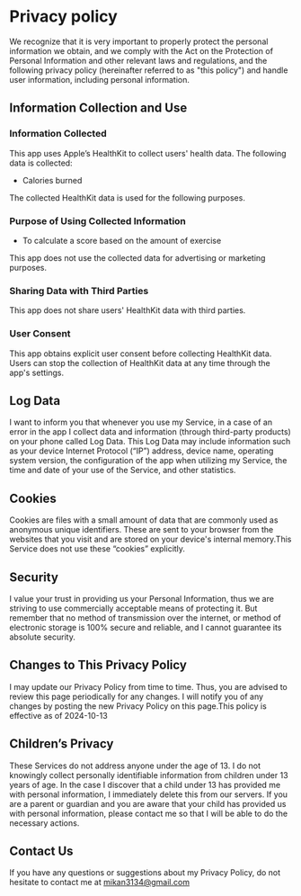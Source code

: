 # Privacy policy

We recognize that it is very important to properly protect the personal information we obtain, and we comply with the Act on the Protection of Personal Information and other relevant laws and regulations, and the following privacy policy (hereinafter referred to as "this policy") and handle user information, including personal information.

## Information Collection and Use

### Information Collected

This app uses Apple’s HealthKit to collect users' health data. The following data is collected:

- Calories burned

The collected HealthKit data is used for the following purposes.

### Purpose of Using Collected Information

- To calculate a score based on the amount of exercise

This app does not use the collected data for advertising or marketing purposes.

### Sharing Data with Third Parties

This app does not share users' HealthKit data with third parties.

### User Consent

This app obtains explicit user consent before collecting HealthKit data. Users can stop the collection of HealthKit data at any time through the app's settings.

## Log Data

I want to inform you that whenever you use my Service, in a case of an error in the app I collect data and information (through third-party products) on your phone called Log Data. This Log Data may include information such as your device Internet Protocol (“IP”) address, device name, operating system version, the configuration of the app when utilizing my Service, the time and date of your use of the Service, and other statistics.

## Cookies

Cookies are files with a small amount of data that are commonly used as anonymous unique identifiers. These are sent to your browser from the websites that you visit and are stored on your device's internal memory.This Service does not use these “cookies” explicitly.

## Security

I value your trust in providing us your Personal Information, thus we are striving to use commercially acceptable means of protecting it. But remember that no method of transmission over the internet, or method of electronic storage is 100% secure and reliable, and I cannot guarantee its absolute security.

## Changes to This Privacy Policy

I may update our Privacy Policy from time to time. Thus, you are advised to review this page periodically for any changes. I will notify you of any changes by posting the new Privacy Policy on this page.This policy is effective as of 2024-10-13

## Children’s Privacy

These Services do not address anyone under the age of 13. I do not knowingly collect personally identifiable information from children under 13 years of age. In the case I discover that a child under 13 has provided me with personal information, I immediately delete this from our servers. If you are a parent or guardian and you are aware that your child has provided us with personal information, please contact me so that I will be able to do the necessary actions.

## Contact Us

If you have any questions or suggestions about my Privacy Policy, do not hesitate to contact me at mikan3134@gmail.com
